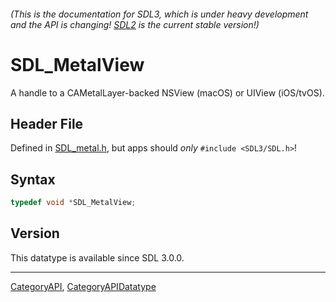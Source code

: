 ###### (This is the documentation for SDL3, which is under heavy development and the API is changing! [SDL2](https://wiki.libsdl.org/SDL2/) is the current stable version!)
# SDL_MetalView

A handle to a CAMetalLayer-backed NSView (macOS) or UIView (iOS/tvOS).

## Header File

Defined in [SDL_metal.h](https://github.com/libsdl-org/SDL/blob/main/include/SDL3/SDL_metal.h), but apps should _only_ `#include <SDL3/SDL.h>`!

## Syntax

```c
typedef void *SDL_MetalView;
```

## Version

This datatype is available since SDL 3.0.0.

----
[CategoryAPI](CategoryAPI), [CategoryAPIDatatype](CategoryAPIDatatype)


